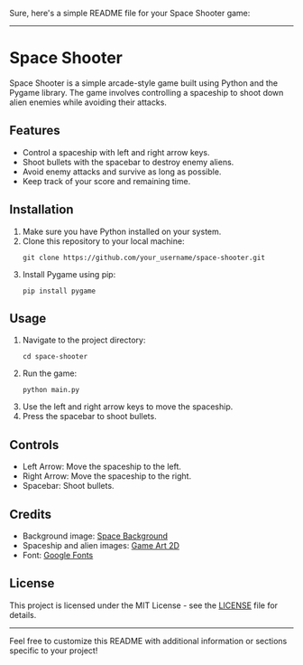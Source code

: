 Sure, here's a simple README file for your Space Shooter game:

---

# Space Shooter

Space Shooter is a simple arcade-style game built using Python and the Pygame library. The game involves controlling a spaceship to shoot down alien enemies while avoiding their attacks.

## Features

- Control a spaceship with left and right arrow keys.
- Shoot bullets with the spacebar to destroy enemy aliens.
- Avoid enemy attacks and survive as long as possible.
- Keep track of your score and remaining time.

## Installation

1. Make sure you have Python installed on your system.
2. Clone this repository to your local machine:
   ```
   git clone https://github.com/your_username/space-shooter.git
   ```
3. Install Pygame using pip:
   ```
   pip install pygame
   ```

## Usage

1. Navigate to the project directory:
   ```
   cd space-shooter
   ```
2. Run the game:
   ```
   python main.py
   ```
3. Use the left and right arrow keys to move the spaceship.
4. Press the spacebar to shoot bullets.

## Controls

- Left Arrow: Move the spaceship to the left.
- Right Arrow: Move the spaceship to the right.
- Spacebar: Shoot bullets.

## Credits

- Background image: [Space Background](https://www.pixabay.com)
- Spaceship and alien images: [Game Art 2D](https://www.gameart2d.com)
- Font: [Google Fonts](https://fonts.google.com)

## License

This project is licensed under the MIT License - see the [LICENSE](LICENSE) file for details.

---

Feel free to customize this README with additional information or sections specific to your project!
